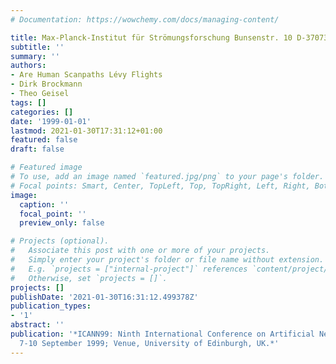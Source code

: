 ```yaml
---
# Documentation: https://wowchemy.com/docs/managing-content/

title: Max-Planck-Institut für Strömungsforschung Bunsenstr. 10 D-37073 Göttingen
subtitle: ''
summary: ''
authors:
- Are Human Scanpaths Lévy Flights
- Dirk Brockmann
- Theo Geisel
tags: []
categories: []
date: '1999-01-01'
lastmod: 2021-01-30T17:31:12+01:00
featured: false
draft: false

# Featured image
# To use, add an image named `featured.jpg/png` to your page's folder.
# Focal points: Smart, Center, TopLeft, Top, TopRight, Left, Right, BottomLeft, Bottom, BottomRight.
image:
  caption: ''
  focal_point: ''
  preview_only: false

# Projects (optional).
#   Associate this post with one or more of your projects.
#   Simply enter your project's folder or file name without extension.
#   E.g. `projects = ["internal-project"]` references `content/project/deep-learning/index.md`.
#   Otherwise, set `projects = []`.
projects: []
publishDate: '2021-01-30T16:31:12.499378Z'
publication_types:
- '1'
abstract: ''
publication: '*ICANN99: Ninth International Conference on Artificial Neural Networks;
  7-10 September 1999; Venue, University of Edinburgh, UK.*'
---
```

